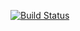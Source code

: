 [![Build Status](https://app.travis-ci.com/bonisiweinnocent/psql_testing.svg?branch=main)](https://app.travis-ci.com/bonisiweinnocent/psql_testing)
